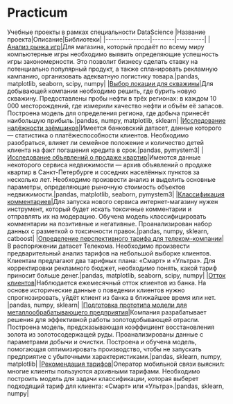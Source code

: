 # Practicum
Учебные проекты в рамках специальности DataScience
|Название проекта|Описание|Библиотеки|
|----------------|--------|----------|
|[Анализ рынка игр](https://github.com/fruitfulclown/practicum/tree/main/Анализ%20рынка%20игр)|Для магазина, который продаёт по всему миру компьютерные игры необходимо выявить определяющие успешность игры закономерности. Это позволит бизнесу сделать ставку на потенциально популярный продукт, а также спланировать рекламную кампанию, организовать адекватную логистику товара.|pandas, matplotlib, seaborn, scipy, numpy|
|[Выбор локации для скважины](https://github.com/fruitfulclown/practicum/tree/main/Выбор%20локации%20для%20скважины)|Для добывающей компании необходимо решить, где бурить новую скважину. Предоставлены пробы нефти в трёх регионах: в каждом 10 000 месторождений, где измерили качество нефти и объём её запасов. Построена модель для определения региона, где добыча принесёт наибольшую прибыль.|pandas, numpy, matplotlib, sklearn|
|[Исследование надёжности заёмщиков](https://github.com/fruitfulclown/practicum/tree/main/Исследование%20надёжности%20заёмщиков)|Имеется банковский датасет, данные которого — статистика о платёжеспособности клиентов. Необходимо разобраться, влияет ли семейное положение и количество детей клиента на факт погашения кредита в срок.|pandas, pymystem3|
|[Исследование объявлений о продаже квартир](https://github.com/fruitfulclown/practicum/tree/main/Исследование%20объявлений%20о%20продаже%20квартир)|Имеются данные некоторого сервиса недвижимости — архив объявлений о продаже квартир в Санкт-Петербурге и соседних населённых пунктов за несколько лет. Необходимо произвести анализ и выделить основные параметры, определяющие рыночную стоимость объектов недвижимости.|pandas, matplotlib, seaborn, pymystem3|
|[Классификация комментариев](https://github.com/fruitfulclown/practicum/tree/main/Классификация%20комментариев)|Для запуска нового сервиса интернет-магазину нужен инструмент, который будет искать токсичные комментарии и отправлять их на модерацию. Обучена модель классифицировать комментарии на позитивные и негативные. Проанализирован набор данных с разметкой о токсичности правок.|pandas, numpy, sklearn, catboost|
|[Определение перспективного тарифа для телеком-компании](https://github.com/fruitfulclown/practicum/tree/main/Определение%20перспективного%20тарифа%20для%20телеком-компании)|В распоряжении датасет Телекома. Необходимо произвести предварительный анализ тарифов на небольшой выборке клиентов. Клиентам предлагают два тарифных плана: «Смарт» и «Ультра». Для корректировки рекламного бюджет, необходимо понять, какой тариф приносит больше денег.|pandas, matplotlib, seaborn, scipy, numpy|
|[Отток клиентов](https://github.com/fruitfulclown/practicum/tree/main/Отток%20клиентов)|Наблюдается ежемесячный отток клиентов из банка. На основе исторические данные о поведении клиентов нужно спрогнозировать, уйдёт клиент из банка в ближайшее время или нет. |pandas, numpy, sklearn|
|[Подготовка прототипа модели для металлообрабатывающего предприятия](https://github.com/fruitfulclown/practicum/tree/main/Подготовка%20прототипа%20модели%20для%20металлообрабатывающего%20предприятия)|Компания разрабатывает решения для эффективной работы золотодобывающей отрасли. Построена модель, предсказывающая коэффициент восстановления золота из золотосодержащей руды. Проанализированы данные с параметрами добычи и очистки. Построена и обучена модель, помогающая оптимизировать производство, чтобы не запускать предприятие с убыточными характеристиками.|pandas, sklearn, numpy, matplotlib|
|[Рекомендация тарифов](https://github.com/fruitfulclown/practicum/tree/main/Рекомендация%20тарифов)|Оператор мобильной связи выяснил: многие клиенты пользуются архивными тарифами. Необходимо построить модель для задачи классификации, которая выберет подходящий тариф для клиента: «Смарт» или «Ультра».|pandas, sklearn, numpy|
